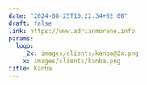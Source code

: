 ```yaml
---
date: "2024-08-25T10:22:34+02:00"
draft: false
link: https://www.adrianmoreno.info
params:
  logo:
    _2x: images/clients/kanba@2x.png
    x: images/clients/kanba.png
title: Kanba
---
```

